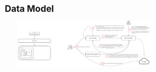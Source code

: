 # Data Model

<figure><img src="../../../.gitbook/assets/Lidia Document - Data Model.jpg" alt=""><figcaption></figcaption></figure>
